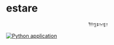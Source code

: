 # estare
<p align="center">
  𐎠𐎿𐎫𐎼
</p>

[![Python application](https://github.com/soheil-soltani/estare/actions/workflows/ci.yml/badge.svg?branch=master_pre_stage)](https://github.com/soheil-soltani/estare/actions/workflows/ci.yml)
